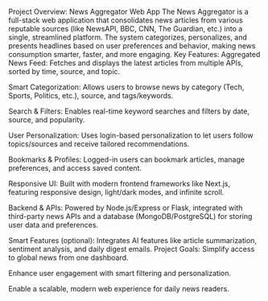 Project Overview: News Aggregator Web App
The News Aggregator is a full-stack web application that consolidates news articles from various reputable sources (like NewsAPI, BBC, CNN, The Guardian, etc.) into a single, streamlined platform. The system categorizes, personalizes, and presents headlines based on user preferences and behavior, making news consumption smarter, faster, and more engaging.
 Key Features:
Aggregated News Feed: Fetches and displays the latest articles from multiple APIs, sorted by time, source, and topic.

Smart Categorization: Allows users to browse news by category (Tech, Sports, Politics, etc.), source, and tags/keywords.

Search & Filters: Enables real-time keyword searches and filters by date, source, and popularity.

User Personalization: Uses login-based personalization to let users follow topics/sources and receive tailored recommendations.

Bookmarks & Profiles: Logged-in users can bookmark articles, manage preferences, and access saved content.

Responsive UI: Built with modern frontend frameworks like Next.js, featuring responsive design, light/dark modes, and infinite scroll.

Backend & APIs: Powered by Node.js/Express or Flask, integrated with third-party news APIs and a database (MongoDB/PostgreSQL) for storing user data and preferences.

Smart Features (optional): Integrates AI features like article summarization, sentiment analysis, and daily digest emails.
 Project Goals:
Simplify access to global news from one dashboard.

Enhance user engagement with smart filtering and personalization.

Enable a scalable, modern web experience for daily news readers.
